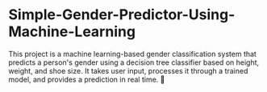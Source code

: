 # Simple-Gender-Predictor-Using-Machine-Learning
This project is a machine learning-based gender classification system that predicts a person's gender using a decision tree classifier based on height, weight, and shoe size. It takes user input, processes it through a trained model, and provides a prediction in real time. 🚀
